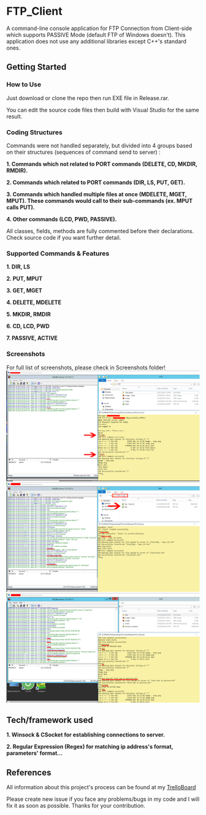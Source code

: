 # FTP_Client
A command-line console application for FTP Connection from Client-side which supports PASSIVE Mode (default FTP of Windows doesn't). 
This application does not use any additional libraries except C++'s standard ones.
## Getting Started
### How to Use
Just download or clone the repo then run EXE file in Release.rar. 

You can edit the source code files then build with Visual Studio for the same result.

### Coding Structures
Commands were not handled separately, but divided into 4 groups based on their structures (sequences of command send to server) :

**1. Commands which not related to PORT commands (DELETE, CD, MKDIR, RMDIR).**

**2. Commands which related to PORT commands (DIR, LS, PUT, GET).**

**3. Commands which handled multiple files at once (MDELETE, MGET, MPUT). These commands would call to their sub-commands (ex. MPUT calls PUT).**

**4. Other commands (LCD, PWD, PASSIVE).**

All classes, fields, methods are fully commented before their declarations. Check source code if you want further detail.

### Supported Commands & Features
**1. DIR, LS**         

**2. PUT, MPUT**       

**3. GET, MGET**      

**4. DELETE, MDELETE**    

**5. MKDIR, RMDIR** 

**6. CD, LCD, PWD**

**7. PASSIVE, ACTIVE**

### Screenshots 
For full list of screenshots, please check in Screenshots folder!
![Screenshot](Screenshots/2.png)
![Screenshot](Screenshots/6.png)
![Screenshot](Screenshots/9.png)

## Tech/framework used
**1. Winsock & CSocket for establishing connections to server.**

**2. Regular Expression (Regex) for matching ip address's format, parameters' format...**

## References
All information about this project's process can be found at my [TrelloBoard](https://trello.com/b/TjAkykqs/ftpclient)

Please create new issue if you face any problems/bugs in my code and I will fix it as soon as possible. Thanks for your contribution.
